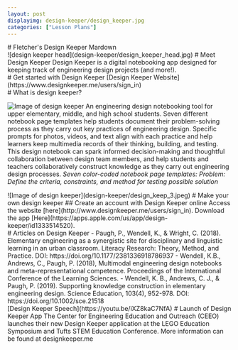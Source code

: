 ```yaml
---
layout: post
displayimg: design-keeper/design_keeper.jpg
categories: ["Lesson Plans"]
---
```


<div class="site_title" markdown="1">
# Fletcher's Design Keeper Mardown
</div>


<div class="image_text_overlay" markdown="1">
![design keeper head](design-keeper/design_keeper_head.jpg)
# Meet Design Keeper
Design Keeper is a digital notebooking app designed for keeping track of engineering design projects (and more!).
</div>

<div class="document" markdown="1">
# Get started with Design Keeper
[Design Keeper Website](https://www.designkeeper.me/users/sign_in)
</div>

<div class="free_write" markdown="1">
# What is design keeper?

![Image of design keeper](design-keeper/kid-with-ipad.jpg)
An engineering design notebooking tool for upper elementary, middle, and high school students. Seven different notebook page templates help students document their problem-solving process as they carry out key practices of engineering design. Specific prompts for photos, videos, and text align with each practice and help learners keep multimedia records of their thinking, building, and testing.
This design notebook can spark informed decision-making and thoughtful collaboration between design team members, and help students and teachers collaboratively construct knowledge as they carry out engineering design processes.
*Seven color-coded notebook page templates:*
*Problem: Define the criteria, constraints, and method for testing possible solution*
</div>

<div class="image_text_overlay" markdown="1">
![Image of design keeper](design-keeper/design_keep_3.jpeg)
# Make your own design keeper
## Create an account with Design Keeper online
Access the website [here](http://www.designkeeper.me/users/sign_in).
Download the app [Here](https://apps.apple.com/us/app/design-keeper/id1333514520).
</div>

<div class="free_write" markdown="1">
# Articles on Design Keeper
- Paugh, P., Wendell, K., & Wright, C. (2018). Elementary engineering as a synergistic site for disciplinary and linguistic learning in an urban classroom. Literacy Research: Theory, Method, and Practice. DOI: https://doi.org/10.1177/2381336918786937
- Wendell, K.B., Andrews, C., Paugh, P. (2018), Multimodal engineering design notebooks and meta-representational competence. Proceedings of the International Conference of the Learning Sciences.
- Wendell, K. B., Andrews, C. J., & Paugh, P. (2019). Supporting knowledge construction in elementary engineering design. Science Education, 103(4), 952-978. DOI: https://doi.org/10.1002/sce.21518
</div>

<div class="video_text_overlay" markdown="1">
[Design Keeper Speech](https://youtu.be/iXZ8kaC7NfA)
# Launch of Design Keeper App
The Center for Engineering Education and Outreach (CEEO) launches their new Design Keeper application at the LEGO Education Symposium and Tufts STEM Education Conference. More information can be found at designkeeper.me
</div>


